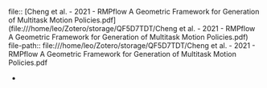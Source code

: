 file:: [Cheng et al. - 2021 - RMPflow A Geometric Framework for Generation of Multitask Motion Policies.pdf](file:///home/leo/Zotero/storage/QF5D7TDT/Cheng et al. - 2021 - RMPflow A Geometric Framework for Generation of Multitask Motion Policies.pdf)
file-path:: file:///home/leo/Zotero/storage/QF5D7TDT/Cheng et al. - 2021 - RMPflow A Geometric Framework for Generation of Multitask Motion Policies.pdf

-